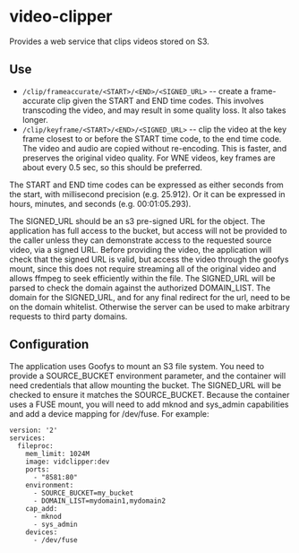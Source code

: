 
# video-clipper

Provides a web service that clips videos stored on S3.

## Use

* `/clip/frameaccurate/<START>/<END>/<SIGNED_URL>` -- create a frame-accurate clip given the START and END time codes.  This involves transcoding the video, and may result in some quality loss.  It also takes longer.
* `/clip/keyframe/<START>/<END>/<SIGNED_URL>` -- clip the video at the key frame closest to or before the START time code, to the end time code.  The video and audio are copied without re-encoding.  This is faster, and preserves the original video quality.  For WNE videos, key frames are about every 0.5 sec, so this should be preferred.

The START and END time codes can be expressed as either seconds from the start, with millisecond precision (e.g. 25.912).  Or it can be expressed in hours, minutes, and seconds (e.g. 00:01:05.293).

The SIGNED_URL should be an s3 pre-signed URL for the object.  The application has full access to the bucket, but access will not be provided to the caller unless they can demonstrate access to the requested source video, via a signed URL.  Before providing the video, the application will check that the signed URL is valid, but access the video through the goofys mount, since this does not require streaming all of the original video and allows ffmpeg to seek efficiently within the file.  The SIGNED_URL will be parsed to check the domain against the authorized DOMAIN_LIST.  The domain for the SIGNED_URL, and for any final redirect for the url, need to be on the domain whitelist.  Otherwise the server can be used to make arbitrary requests to third party domains.  


## Configuration

The application uses Goofys to mount an S3 file system.  You need to provide a SOURCE_BUCKET environment parameter, and the container will need credentials that allow mounting the bucket.  The SIGNED_URL will be checked to ensure it matches the SOURCE_BUCKET.  Because the container uses a FUSE mount, you will need to add mknod and sys_admin capabilities and add a device mapping for /dev/fuse.  For example:

```
version: '2'
services:
  fileproc:
    mem_limit: 1024M
    image: vidclipper:dev
    ports:
      - "8581:80"
    environment:
      - SOURCE_BUCKET=my_bucket
      - DOMAIN_LIST=mydomain1,mydomain2
    cap_add:
      - mknod
      - sys_admin
    devices:
      - /dev/fuse
```

